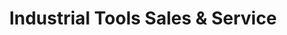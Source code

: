 ---
title: "Industrial Tools Sales & Service"
url: /jasper/industrial-tools-sales-and-service/
shop: hardware
---